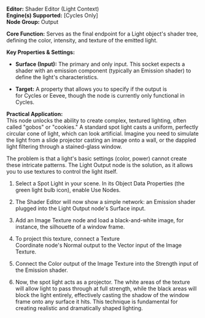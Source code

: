 **Editor:** Shader Editor (Light Context)  
**Engine(s) Supported:** [Cycles Only]  
**Node Group:** Output

**Core Function:** Serves as the final endpoint for a Light object's shader tree, defining the color, intensity, and texture of the emitted light.

**Key Properties & Settings:**

- **Surface (Input):** The primary and only input. This socket expects a shader with an emission component (typically an Emission shader) to define the light's characteristics.
    
- **Target:** A property that allows you to specify if the output is for Cycles or Eevee, though the node is currently only functional in Cycles.
    

**Practical Application:**  
This node unlocks the ability to create complex, textured lighting, often called "gobos" or "cookies." A standard spot light casts a uniform, perfectly circular cone of light, which can look artificial. Imagine you need to simulate the light from a slide projector casting an image onto a wall, or the dappled light filtering through a stained-glass window.

The problem is that a light's basic settings (color, power) cannot create these intricate patterns. The Light Output node is the solution, as it allows you to use textures to control the light itself.

1. Select a Spot Light in your scene. In its Object Data Properties (the green light bulb icon), enable Use Nodes.
    
2. The Shader Editor will now show a simple network: an Emission shader plugged into the Light Output node's Surface input.
    
3. Add an Image Texture node and load a black-and-white image, for instance, the silhouette of a window frame.
    
4. To project this texture, connect a Texture Coordinate node's Normal output to the Vector input of the Image Texture.
    
5. Connect the Color output of the Image Texture into the Strength input of the Emission shader.
    
6. Now, the spot light acts as a projector. The white areas of the texture will allow light to pass through at full strength, while the black areas will block the light entirely, effectively casting the shadow of the window frame onto any surface it hits. This technique is fundamental for creating realistic and dramatically shaped lighting.